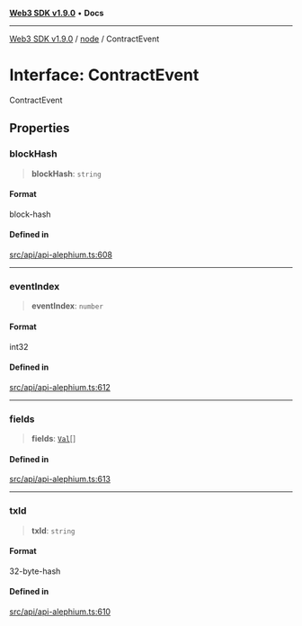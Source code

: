 [**Web3 SDK v1.9.0**](../../../README.md) • **Docs**

***

[Web3 SDK v1.9.0](../../../globals.md) / [node](../README.md) / ContractEvent

# Interface: ContractEvent

ContractEvent

## Properties

### blockHash

> **blockHash**: `string`

#### Format

block-hash

#### Defined in

[src/api/api-alephium.ts:608](https://github.com/Mystic-Nayy/alephium-web3/blob/c1afd789a197ce5fe21f08c2965942090157c33d/packages/web3/src/api/api-alephium.ts#L608)

***

### eventIndex

> **eventIndex**: `number`

#### Format

int32

#### Defined in

[src/api/api-alephium.ts:612](https://github.com/Mystic-Nayy/alephium-web3/blob/c1afd789a197ce5fe21f08c2965942090157c33d/packages/web3/src/api/api-alephium.ts#L612)

***

### fields

> **fields**: [`Val`](../type-aliases/Val.md)[]

#### Defined in

[src/api/api-alephium.ts:613](https://github.com/Mystic-Nayy/alephium-web3/blob/c1afd789a197ce5fe21f08c2965942090157c33d/packages/web3/src/api/api-alephium.ts#L613)

***

### txId

> **txId**: `string`

#### Format

32-byte-hash

#### Defined in

[src/api/api-alephium.ts:610](https://github.com/Mystic-Nayy/alephium-web3/blob/c1afd789a197ce5fe21f08c2965942090157c33d/packages/web3/src/api/api-alephium.ts#L610)
